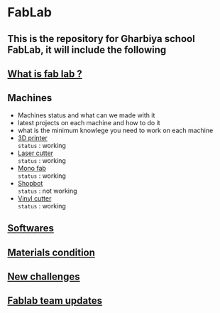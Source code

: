 # FabLab

## This is the repository for Gharbiya school FabLab, it will include the following

## [What is fab lab ?](/fablab-info.md)

## Machines
- Machines status and what can we made with it
- latest projects on each machine and how to do it
- what is the minimum knowlege you need to work on each machine
- [3D printer](/machines/3d-printer.md)  
`status` : working
- [Laser cutter](/machines/laser-cutter.md)  
`status` : working
- [Mono fab](/machines/monofab.md)  
`status` : working
- [Shopbot](/machines/shopbot.md)  
`status` : not working
- [Vinyl cutter](/machines/vinyl-cutter.md)  
`status` : working

## [Softwares](/software.md)
## [Materials condition](/materials-conditions.md)
## [New challenges](new-challenges.md)
## [Fablab team updates](fablab-team-updates.md)